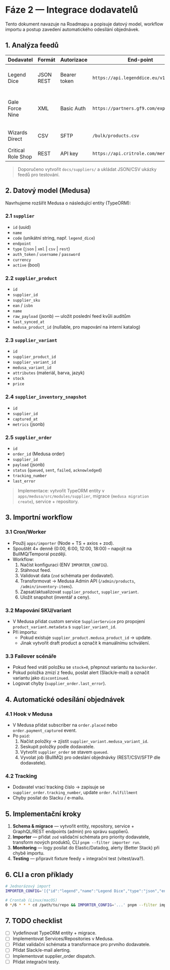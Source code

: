 # Fáze 2 — Integrace dodavatelů

Tento dokument navazuje na Roadmapu a popisuje datový model, workflow importu a postup zavedení automatického odesílání objednávek.

## 1. Analýza feedů

| Dodavatel | Formát | Autorizace | End-point | Poznámky |
|-----------|--------|------------|-----------|----------|
| Legend Dice | JSON REST | Bearer token | `https://api.legenddice.eu/v1/products` | obsahuje varianty (materiál, barva) |
| Gale Force Nine | XML | Basic Auth | `https://partners.gf9.com/export.xml` | sklady USA/EU, potřebné mapování měn |
| Wizards Direct | CSV | SFTP | `/bulk/products.csv` | obsahuje EAN/ISBN, kategorie |
| Critical Role Shop | REST | API key | `https://api.critrole.com/merch` | pro merch/bundly |

> Doporučeno vytvořit `docs/suppliers/` a ukládat JSON/CSV ukázky feedů pro testování.

## 2. Datový model (Medusa)

Navrhujeme rozšířit Medusa o následující entity (TypeORM):

### 2.1 `supplier`

- `id` (uuid)
- `name`
- `code` (unikátní string, např. `legend_dice`)
- `endpoint`
- `type` (`json` | `xml` | `csv` | `rest`)
- `auth_token` / `username` / `password`
- `currency`
- `active` (bool)

### 2.2 `supplier_product`

- `id`
- `supplier_id`
- `supplier_sku`
- `ean` / `isbn`
- `name`
- `raw_payload` (jsonb) — uložit poslední feed kvůli auditům
- `last_synced_at`
- `medusa_product_id` (nullable, pro mapování na interní katalog)

### 2.3 `supplier_variant`

- `id`
- `supplier_product_id`
- `supplier_variant_id`
- `medusa_variant_id`
- `attributes` (materiál, barva, jazyk)
- `stock`
- `price`

### 2.4 `supplier_inventory_snapshot`

- `id`
- `supplier_id`
- `captured_at`
- `metrics` (jsonb)

### 2.5 `supplier_order`

- `id`
- `order_id` (Medusa order)
- `supplier_id`
- `payload` (jsonb)
- `status` (`queued`, `sent`, `failed`, `acknowledged`)
- `tracking_number`
- `last_error`

> Implementace: vytvořit TypeORM entity v `apps/medusa/src/modules/supplier`, migrace (`medusa migration create`), service + repository.

## 3. Importní workflow

### 3.1 Cron/Worker

- Použij `apps/importer` (Node + TS + axios + zod).
- Spouštět 4× denně (0:00, 6:00, 12:00, 18:00) – napojit na BullMQ/Temporal později.
- Workflow:
  1. Načíst konfiguraci (ENV `IMPORTER_CONFIG`).
  2. Stáhnout feed.
  3. Validovat data (`zod` schémata per dodavatel).
  4. Transformovat → Medusa Admin API (`/admin/products`, `/admin/inventory-items`).
  5. Zapsat/aktualizovat `supplier_product`, `supplier_variant`.
  6. Uložit snapshot (inventář a ceny).

### 3.2 Mapování SKU/variant

- V Medusa přidat custom service `SupplierService` pro propojení `product_variant.metadata` s `supplier_variant_id`.
- Při importu:
  - Pokud existuje `supplier_product.medusa_product_id` → update.
  - Jinak vytvořit draft product a označit k manuálnímu schválení.

### 3.3 Failover scénáře

- Pokud feed vrátí položku se `stock=0`, přepnout variantu na `backorder`.
- Pokud položka zmizí z feedu, poslat alert (Slack/e-mail) a označit variantu jako `discontinued`.
- Logovat chyby (`supplier_order.last_error`).

## 4. Automatické odesílání objednávek

### 4.1 Hook v Medusa

- V Medusa přidat subscriber na `order.placed` nebo `order.payment_captured` event.
- Po `paid`:
  1. Načíst položky → zjistit `supplier_variant.medusa_variant_id`.
  2. Seskupit položky podle dodavatele.
  3. Vytvořit `supplier_order` se stavem `queued`.
  4. Vyvolat job (BullMQ) pro odeslání objednávky (REST/CSV/SFTP dle dodavatele).

### 4.2 Tracking

- Dodavatel vrací tracking číslo → zapisuje se `supplier_order.tracking_number`, update `order.fulfillment`
- Chyby posílat do Slacku / e-mailu.

## 5. Implementační kroky

1. **Schema & migrace** — vytvořit entity, repository, service + GraphQL/REST endpoints (admin) pro správu supplierů.
2. **Importer** — přidat `zod` validační schémata pro priority dodavatele, transform nových produktů, CLI `pnpm --filter importer run`.
3. **Monitoring** — logy posílat do Elastic/Datadog, alerty (Better Stack) při chybě importu.
4. **Testing** — připravit fixture feedy + integrační test (vitest/ava?).

## 6. CLI a cron příklady

```bash
# Jednorázový import
IMPORTER_CONFIG='[{"id":"legend","name":"Legend Dice","type":"json","endpoint":"https://...","authToken":"..."}]' pnpm --filter importer run

# Crontab (Linux/macOS)
0 */6 * * * cd /path/to/repo && IMPORTER_CONFIG='...' pnpm --filter importer run >> importer.log 2>&1
```

## 7. TODO checklist

- [ ] Vydefinovat TypeORM entity + migrace.
- [ ] Implementovat Services/Repositories v Medusa.
- [ ] Přidat validační schémata a transformace pro prvního dodavatele.
- [ ] Přidat Slack/e-mail alerting.
- [ ] Implementovat supplier_order dispatch.
- [ ] Přidat integrační testy.
